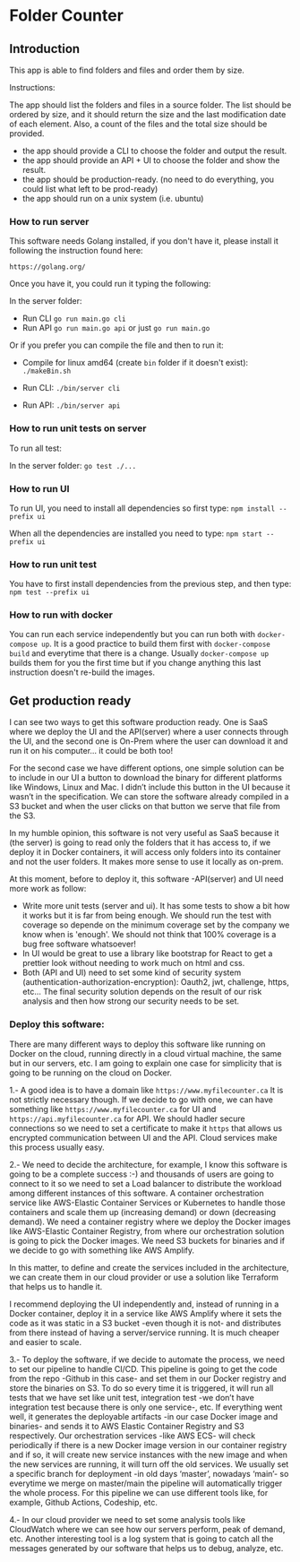 # Folder Counter

## Introduction
This app is able to find folders and files and order them by size.

Instructions:

The app should list the folders and files in a source folder. The list should be ordered by size, and it should return the size and the last modification date of each element. Also, a count of the files and the total size should be provided.
- the app should provide a CLI to choose the folder and output the result.
- the app should provide an API + UI to choose the folder and show the result.
- the app should be production-ready. (no need to do everything,  you could list what left to be prod-ready)
- the app should run on a unix system (i.e. ubuntu)

### How to run server
This software needs Golang installed, if you don't have it, please install it following the instruction found here:

`https://golang.org/`

Once you have it, you could run it typing the following:

In the server folder:

* Run CLI `go run main.go cli`
* Run API `go run main.go api` or just `go run main.go`

Or if you prefer you can compile the file and then to run it:

* Compile for linux amd64 (create `bin` folder if it doesn't exist): `./makeBin.sh`

* Run CLI: `./bin/server cli`
* Run API: `./bin/server api`

### How to run unit tests on server

To run all test:

In the server folder: `go test ./...`

### How to run UI
To run UI, you need to install all dependencies so first type:
`npm install --prefix ui`

When all the dependencies are installed you need to type:
`npm start --prefix ui`

### How to run unit test
You have to first install dependencies from the previous step, and then type:
`npm test --prefix ui`

### How to run with docker
You can run each service independently but you can run both with `docker-compose up`. It is a good practice to build them first with `docker-compose build` and everytime that there is a change. Usually `docker-compose up` builds them for you the first time but if you change anything this last instruction doesn't re-build the images.


## Get production ready

I can see two ways to get this software production ready. One is SaaS where we deploy the UI and the API(server) where a user connects through the UI, and the second one is On-Prem where the user can download it and run it on his computer… it could be both too!

For the second case we have different options, one simple solution can be to include in our UI a button to download the binary for different platforms like Windows, Linux and Mac. I didn’t include this button in the UI because it wasn’t in the specification. We can store the software already compiled in a S3 bucket and when the user clicks on that button we serve that file from the S3.

In my humble opinion, this software is not very useful as SaaS because it (the server) is going to read only the folders that it has access to, if we deploy it in Docker containers, it will access only folders into its container and not the user folders. It makes more sense to use it locally as on-prem.

At this moment, before to deploy it, this software -API(server) and UI need more work as follow:

* Write more unit tests (server and ui). It has some tests to show a bit how it works but it is far from being enough. We should run the test with coverage so depende on the minimum coverage set by the company we know when is 'enough'. We should not think that 100% coverage is a bug free software whatsoever!
* In UI would be great to use a library like bootstrap for React to get a prettier look without needing to work much on html and css.
* Both (API and UI) need to set some kind of security system (authentication-authorization-encryption): Oauth2, jwt, challenge, https, etc... The final security solution depends on the result of our risk analysis and then how strong our security needs to be set.

### Deploy this software:

There are many different ways to deploy this software like running on Docker on the cloud, running directly in a cloud virtual machine, the same but in our servers, etc. I am going to explain one case for simplicity that is going to be running on the cloud on Docker.

1.- A good idea is to have a domain like `https://www.myfilecounter.ca` It is not strictly necessary though. If we decide to go with one, we can have something like `https://www.myfilecounter.ca` for UI and `https://api.myfilecounter.ca` for API. We should hadler secure connections so we need to set a certificate to make it `https` that allows us encrypted communication between UI and the API. Cloud services make this process usually easy.

2.- We need to decide the architecture, for example, I know this software is going to be a complete success :-) and thousands of users are going to connect to it so we need to set a
Load balancer to distribute the workload among different instances of this software.
A container orchestration service like AWS-Elastic Container Services or Kubernetes to handle those containers and scale them up (increasing demand) or down (decreasing demand).
We need a container registry where we deploy the Docker images like AWS-Elastic Container Registry, from where our orchestration solution is going to pick the Docker images.
We need S3 buckets for binaries and if we decide to go with something like AWS Amplify.

In this matter, to define and create the services included in the architecture, we can create them in our cloud provider or use a solution like Terraform that helps us to handle it.

I recommend deploying the UI independently and, instead of running in a Docker container, deploy it in a service like AWS Amplify where it sets the code as it was static in a S3 bucket -even though it is not- and distributes from there instead of having a server/service running. It is much cheaper and easier to scale.

3.- To deploy the software, if we decide to automate the process, we need to set our pipeline to handle CI/CD. This pipeline is going to get the code from the repo -Github in this case- and set them in our Docker registry and store the binaries on S3. To do so every time it is triggered, it will run all tests that we have set like unit test, integration test -we don’t have integration test because there is only one service-, etc. If everything went well, it generates the deployable artifacts -in our case Docker image and binaries- and sends it to AWS Elastic Container Registry and S3 respectively. Our orchestration services -like AWS ECS- will check periodically if there is a new Docker image version in our container registry and if so, it will create new service instances with the new image and when the new services are running, it will turn off the old services. We usually set a specific branch for deployment -in old days ‘master’, nowadays ‘main’- so everytime we merge on master/main the pipeline will automatically trigger the whole process. For this pipeline we can use different tools like, for example, Github Actions, Codeship, etc.

4.- In our cloud provider we need to set some analysis tools like CloudWatch where we can see how our servers perform, peak of demand, etc. Another interesting tool is a log system that is going to catch all the messages generated by our software that helps us to debug, analyze, etc.







